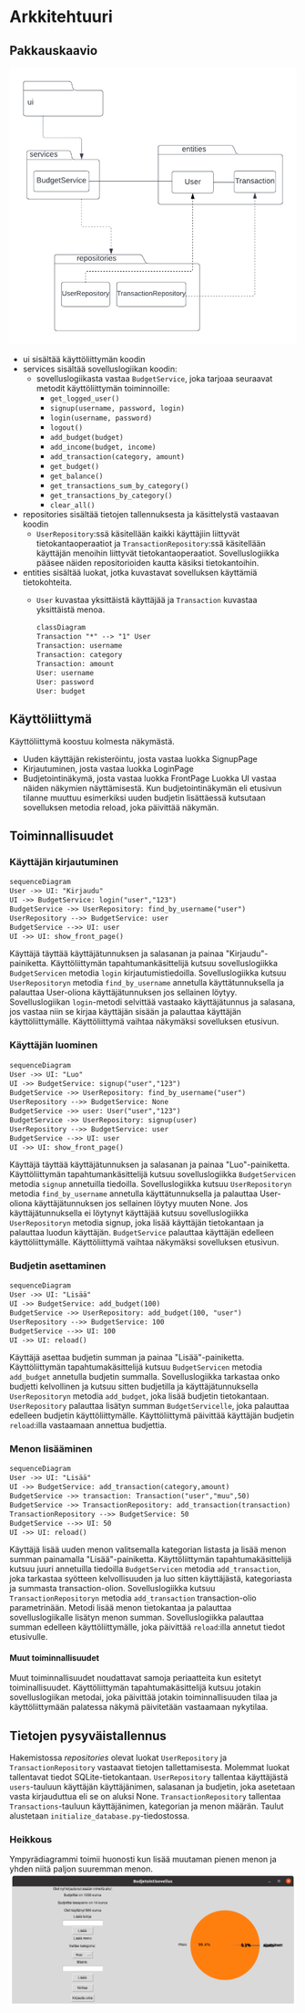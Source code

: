 # Arkkitehtuuri

## Pakkauskaavio

![pakkauskaavio](https://github.com/eerolasi/ot-harjoitustyo/blob/master/budgetapp/dokumentaatio/photos/pakkauskaavio.png)

- ui sisältää käyttöliittymän koodin
- services sisältää sovelluslogiikan koodin:
  - sovelluslogiikasta vastaa `BudgetService`, joka tarjoaa seuraavat metodit käyttöliittymän toiminnoille:
    - `get_logged_user()`
    - `signup(username, password, login)`
    - `login(username, password)`
    - `logout()`
    - `add_budget(budget)`
    - `add_income(budget, income)`
    - `add_transaction(category, amount)`
    - `get_budget()`
    - `get_balance()`
    - `get_transactions_sum_by_category()`
    - `get_transactions_by_category()`
    - `clear_all()`
- repositories sisältää tietojen tallennuksesta ja käsittelystä vastaavan koodin
  - `UserRepository`:ssä käsitellään kaikki käyttäjiin liittyvät tietokantaoperaatiot ja `TransactionRepository`:ssä käsitellään käyttäjän menoihin liittyvät tietokantaoperaatiot. Sovelluslogiikka pääsee näiden repositorioiden kautta käsiksi tietokantoihin.
- entities sisältää luokat, jotka kuvastavat sovelluksen käyttämiä tietokohteita.
  - `User` kuvastaa yksittäistä käyttäjää ja `Transaction` kuvastaa yksittäistä menoa.

    ```mermaid
    classDiagram
    Transaction "*" --> "1" User
    Transaction: username
    Transaction: category
    Transaction: amount
    User: username
    User: password
    User: budget
    ```


## Käyttöliittymä
Käyttöliittymä koostuu kolmesta näkymästä.
- Uuden käyttäjän rekisteröintu, josta vastaa luokka SignupPage
- Kirjautuminen, josta vastaa luokka LoginPage
- Budjetointinäkymä, josta vastaa luokka FrontPage
Luokka UI vastaa näiden näkymien näyttämisestä. Kun budjetointinäkymän eli etusivun tilanne muuttuu esimerkiksi uuden budjetin lisättäessä kutsutaan sovelluksen metodia reload, joka päivittää näkymän.

## Toiminnallisuudet

### Käyttäjän kirjautuminen

```mermaid
sequenceDiagram
User ->> UI: "Kirjaudu"
UI ->> BudgetService: login("user","123")
BudgetService ->> UserRepository: find_by_username("user")
UserRepository -->> BudgetService: user
BudgetService -->> UI: user
UI ->> UI: show_front_page()
```

Käyttäjä täyttää käyttäjätunnuksen ja salasanan ja painaa "Kirjaudu"-painiketta. Käyttöliittymän tapahtumankäsittelijä kutsuu sovelluslogiikka `BudgetServicen` metodia `login` kirjautumistiedoilla. Sovelluslogiikka kutsuu `UserRepositoryn` metodia `find_by_username` annetulla käyttätunnuksella ja palauttaa User-oliona käyttäjätunnuksen jos sellainen löytyy. Sovelluslogiikan `login`-metodi selvittää vastaako käyttäjätunnus ja salasana, jos vastaa niin se kirjaa käyttäjän sisään ja palauttaa käyttäjän käyttöliittymälle. Käyttöliittymä vaihtaa näkymäksi sovelluksen etusivun.

### Käyttäjän luominen

```mermaid
sequenceDiagram
User ->> UI: "Luo"
UI ->> BudgetService: signup("user","123")
BudgetService ->> UserRepository: find_by_username("user")
UserRepository -->> BudgetService: None
BudgetService ->> user: User("user","123")
BudgetService ->> UserRepository: signup(user)
UserRepository -->> BudgetService: user
BudgetService -->> UI: user
UI ->> UI: show_front_page()
```

Käyttäjä täyttää käyttäjätunnuksen ja salasanan ja painaa "Luo"-painiketta. Käyttöliittymän tapahtumankäsittelijä kutsuu sovelluslogiikka `BudgetServicen` metodia `signup` annetuilla tiedoilla. Sovelluslogiikka kutsuu `UserRepositoryn` metodia `find_by_username` annetulla käyttätunnuksella ja palauttaa User-oliona käyttäjätunnuksen jos sellainen löytyy muuten None. Jos käyttäjätunnuksella ei löytynyt käyttäjää kutsuu sovelluslogiikka `UserRepositoryn` metodia signup, joka lisää käyttäjän tietokantaan ja palauttaa luodun käyttäjän. `BudgetService` palauttaa käyttäjän edelleen käyttöliittymälle. Käyttöliittymä vaihtaa näkymäksi sovelluksen etusivun.

### Budjetin asettaminen

```mermaid
sequenceDiagram
User ->> UI: "Lisää"
UI ->> BudgetService: add_budget(100)
BudgetService ->> UserRepository: add_budget(100, "user")
UserRepository -->> BudgetService: 100
BudgetService -->> UI: 100
UI ->> UI: reload()
```
Käyttäjä asettaa budjetin summan ja painaa "Lisää"-painiketta. Käyttöliittymän tapahtumakäsittelijä kutsuu `BudgetServicen` metodia `add_budget` annetulla budjetin summalla. Sovelluslogiikka tarkastaa onko budjetti kelvollinen ja kutsuu sitten budjetilla ja käyttäjätunnuksella `UserRepositoryn` metodia `add_budget`, joka lisää budjetin tietokantaan. `UserRepository` palauttaa lisätyn summan `BudgetServicelle`, joka palauttaa edelleen budjetin käyttöliittymälle. Käyttöliittymä päivittää käyttäjän budjetin `reload`:illa vastaamaan annettua budjettia.

### Menon lisääminen

```mermaid
sequenceDiagram
User ->> UI: "Lisää"
UI ->> BudgetService: add_transaction(category,amount)
BudgetService ->> transaction: Transaction("user","muu",50)
BudgetService ->> TransactionRepository: add_transaction(transaction)
TransactionRepository -->> BudgetService: 50
BudgetService -->> UI: 50
UI ->> UI: reload()
```

Käyttäjä lisää uuden menon valitsemalla kategorian listasta ja lisää menon summan painamalla "Lisää"-painiketta. Käyttöliittymän tapahtumakäsittelijä kutsuu juuri annetuilla tiedoilla `BudgetServicen` metodia `add_transaction`, joka tarkastaa syötteen kelvollisuuden ja  luo sitten käyttäjästä, kategoriasta ja summasta transaction-olion. Sovelluslogiikka kutsuu `TransactionRepositoryn` metodia `add_transaction` transaction-olio parametrinään. Metodi lisää menon tietokantaa ja palauttaa sovelluslogiikalle lisätyn menon summan. Sovelluslogiikka palauttaa summan edelleen käyttöliittymälle, joka päivittää `reload`:illa annetut tiedot etusivulle.

#### Muut toiminnallisuudet
Muut toiminnallisuudet noudattavat samoja periaatteita kun esitetyt toiminallisuudet. Käyttöliittymän tapahtumakäsittelijä kutsuu jotakin sovelluslogiikan metodai, joka päivittää jotakin toiminnallisuuden tilaa ja käyttöliittymään palatessa näkymä päivitetään vastaamaan nykytilaa.

## Tietojen pysyväistallennus
Hakemistossa <em>repositories</em> olevat luokat `UserRepository` ja `TransactionRepository` vastaavat tietojen tallettamisesta. Molemmat luokat tallentavat tiedot SQLite-tietokantaan. `UserRepository` tallentaa käyttäjästä `users`-tauluun käyttäjän käyttäjänimen, salasanan ja budjetin, joka asetetaan vasta kirjauduttua eli se on aluksi None. `TransactionRepository` tallentaa `Transactions`-tauluun käyttäjänimen, kategorian ja menon määrän. Taulut alustetaan `initialize_database.py`-tiedostossa.


### Heikkous
Ympyrädiagrammi toimii huonosti kun lisää muutaman pienen menon ja yhden niitä paljon suuremman menon.
![heikkous](https://github.com/eerolasi/ot-harjoitustyo/blob/master/budgetapp/dokumentaatio/photos/heikkous.png)
